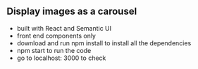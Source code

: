 ## Display images as a carousel
- built with React and Semantic UI
- front end components only
- download and run npm install to install all the dependencies
- npm start to run the code
- go to localhost: 3000 to check
